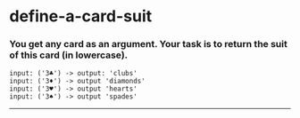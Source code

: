 # define-a-card-suit

### You get any card as an argument. Your task is to return the suit of this card (in lowercase).

```
input: ('3♣') -> output: 'clubs'
input: ('3♦') -> output 'diamonds'
input: ('3♥') -> output 'hearts'
input: ('3♠') -> output 'spades'
```
-----


